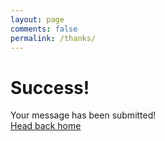 ```yaml
---
layout: page
comments: false
permalink: /thanks/
---
```


<div class="page">
  <h1 class="page-title">Success!</h1>
  <p class="lead">Your message has been submitted! 
  <br>
  <a href="{{ site.baseurl }}/">Head back home</a></p>
</div>